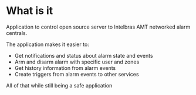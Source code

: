 
# What is it

Application to control open source server to Intelbras AMT networked alarm centrals.

The application makes it easier to:

* Get notifications and status about alarm state and events
* Arm and disarm alarm with specific user and zones
* Get history information from alarm events
* Create triggers from alarm events to other services

All of that while still being a safe application

